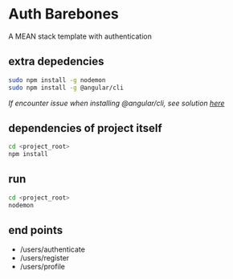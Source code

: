 # Auth Barebones
A MEAN stack template with authentication

## extra depedencies
```bash
sudo npm install -g nodemon
sudo npm install -g @angular/cli
```
*If encounter issue when installing @angular/cli, see solution [here](https://github.com/angular/angular-cli/issues/9676)*

## dependencies of project itself
```bash
cd <project_root>
npm install
```

## run
```bash
cd <project_root>
nodemon
```

## end points
  - /users/authenticate
  - /users/register
  - /users/profile
